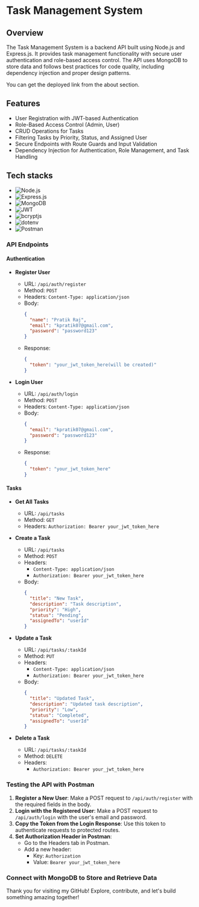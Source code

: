 # Task Management System

## Overview

The Task Management System is a backend API built using Node.js and Express.js. It provides task management functionality with secure user authentication and role-based access control. The API uses MongoDB to store data and follows best practices for code quality, including dependency injection and proper design patterns.

You can get the deployed link from the about section.

## Features

- User Registration with JWT-based Authentication
- Role-Based Access Control (Admin, User)
- CRUD Operations for Tasks
- Filtering Tasks by Priority, Status, and Assigned User
- Secure Endpoints with Route Guards and Input Validation
- Dependency Injection for Authentication, Role Management, and Task Handling

## Tech stacks

- ![Node.js](https://img.shields.io/badge/Node.js-339933?style=for-the-badge&logo=node.js&logoColor=white)
- ![Express.js](https://img.shields.io/badge/Express.js-000000?style=for-the-badge&logo=express&logoColor=white)
- ![MongoDB](https://img.shields.io/badge/MongoDB-4EA94B?style=for-the-badge&logo=mongodb&logoColor=white)
- ![JWT](https://img.shields.io/badge/JWT-000000?style=for-the-badge&logo=json-web-tokens&logoColor=white)
- ![bcryptjs](https://img.shields.io/badge/bcryptjs-000000?style=for-the-badge&logo=javascript&logoColor=white)
- ![dotenv](https://img.shields.io/badge/dotenv-000000?style=for-the-badge&logo=dotenv&logoColor=white)
- ![Postman](https://img.shields.io/badge/Postman-FF6C37?style=for-the-badge&logo=postman&logoColor=white)

### API Endpoints

#### Authentication

- **Register User**

  - URL: `/api/auth/register`
  - Method: `POST`
  - Headers: `Content-Type: application/json`
  - Body:
    ```json
    {
      "name": "Pratik Raj",
      "email": "kpratik07@gmail.com",
      "password": "password123"
    }
    ```
  - Response:
    ```json
    {
      "token": "your_jwt_token_here(will be created)"
    }
    ```

- **Login User**
  - URL: `/api/auth/login`
  - Method: `POST`
  - Headers: `Content-Type: application/json`
  - Body:
    ```json
    {
      "email": "kpratik07@gmail.com",
      "password": "password123"
    }
    ```
  - Response:
    ```json
    {
      "token": "your_jwt_token_here"
    }
    ```

#### Tasks

- **Get All Tasks**

  - URL: `/api/tasks`
  - Method: `GET`
  - Headers: `Authorization: Bearer your_jwt_token_here`

- **Create a Task**

  - URL: `/api/tasks`
  - Method: `POST`
  - Headers:
    - `Content-Type: application/json`
    - `Authorization: Bearer your_jwt_token_here`
  - Body:
    ```json
    {
      "title": "New Task",
      "description": "Task description",
      "priority": "High",
      "status": "Pending",
      "assignedTo": "userId"
    }
    ```

- **Update a Task**

  - URL: `/api/tasks/:taskId`
  - Method: `PUT`
  - Headers:
    - `Content-Type: application/json`
    - `Authorization: Bearer your_jwt_token_here`
  - Body:
    ```json
    {
      "title": "Updated Task",
      "description": "Updated task description",
      "priority": "Low",
      "status": "Completed",
      "assignedTo": "userId"
    }
    ```

- **Delete a Task**
  - URL: `/api/tasks/:taskId`
  - Method: `DELETE`
  - Headers:
    - `Authorization: Bearer your_jwt_token_here`

### Testing the API with Postman

1. **Register a New User**: Make a POST request to `/api/auth/register` with the required fields in the body.
2. **Login with the Registered User**: Make a POST request to `/api/auth/login` with the user's email and password.
3. **Copy the Token from the Login Response**: Use this token to authenticate requests to protected routes.
4. **Set Authorization Header in Postman**:
   - Go to the Headers tab in Postman.
   - Add a new header:
     - Key: `Authorization`
     - Value: `Bearer your_jwt_token_here`

### Connect with MongoDB to Store and Retrieve Data

Thank you for visiting my GitHub! Explore, contribute, and let's build something amazing together!
